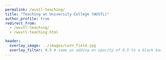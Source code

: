 ```yaml
---
permalink: /wustl-teaching/
title: "Teaching at University College (WUSTL)"
author_profile: true
redirect_from:
  - /wustl-teaching/
  - /wustl-teaching.html

header:
  overlay_image: ../images/corn_field.jpg
  overlay_filter: 0.5 # same as adding an opacity of 0.5 to a black background
---
```

